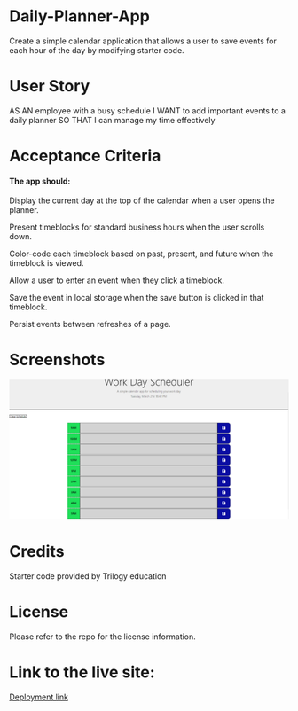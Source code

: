# Daily-Planner-App
Create a simple calendar application that allows a user to save events for each hour of the day by modifying starter code. 

# User Story
AS AN employee with a busy schedule
I WANT to add important events to a daily planner
SO THAT I can manage my time effectively

# Acceptance Criteria
#### The app should:

Display the current day at the top of the calendar when a user opens the planner.

Present timeblocks for standard business hours when the user scrolls down.

Color-code each timeblock based on past, present, and future when the timeblock is viewed.

Allow a user to enter an event when they click a timeblock.

Save the event in local storage when the save button is clicked in that timeblock.

Persist events between refreshes of a page.

# Screenshots
![Image](planner.png)


# Credits
Starter code provided by Trilogy education 

# License
Please refer to the repo for the license information.

# Link to the live site:
[Deployment link](https://mystfreak.github.io/Daily-Planner-App/)
